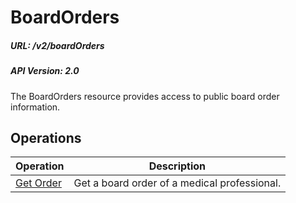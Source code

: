 # BoardOrders

##### URL: /v2/boardOrders
##### API Version: 2.0

The BoardOrders resource provides access to public board order information.

## Operations

| Operation | Description |
| --------- | ----------- |
| [Get Order](get-order.md) | Get a board order of a medical professional. |
